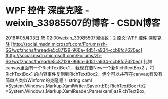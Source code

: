 # WPF 控件 深度克隆 - weixin_33985507的博客 - CSDN博客
2018年05月03日 15:02:00[weixin_33985507](https://me.csdn.net/weixin_33985507)阅读数：2
原文:[WPF 控件 深度克隆](http://www.cnblogs.com/lanymy/archive/2012/11/12/2766029.html)
[http://social.msdn.microsoft.com/Forums/zh-SG/wpfzhchs/thread/e5c87129-966a-4d51-a934-ccb8fc7620ec](http://social.msdn.microsoft.com/Forums/zh-SG/wpfzhchs/thread/e5c87129-966a-4d51-a934-ccb8fc7620ec)
比如 canvas里面有一个RichTextBox1 ，我现在要New一个新RichTextBox2 ，将RichTextBox1 的内容事件复制到RichTextBox2，俩个可以共存在canvas;有没有简单点类似Winform的克隆呢！
string xaml =System.Windows.Markup.XamlWriter.Save(rtb1);
RichTextBox rtb2 =System.Windows.Markup.XamlReader.Parse(xaml)asRichTextBox;
